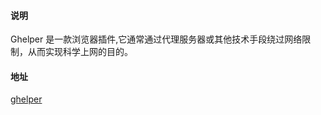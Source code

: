 #### 说明
Ghelper 是一款浏览器插件,它通常通过代理服务器或其他技术手段绕过网络限制，从而实现科学上网的目的。

#### 地址
[ghelper](https://ghelper.net/)